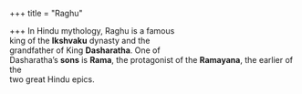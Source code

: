 +++
title = "Raghu"

+++
In Hindu mythology, Raghu is a famous  
king of the **Ikshvaku** dynasty and the  
grandfather of King **Dasharatha**. One of  
Dasharatha’s **sons** is **Rama**, the protagonist of the **Ramayana**, the earlier of the  
two great Hindu epics.